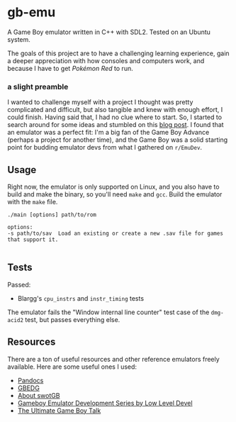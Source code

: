 # gb-emu

A Game Boy emulator written in C++ with SDL2. Tested on an Ubuntu system.

The goals of this project are to have a challenging learning experience, gain a deeper appreciation with how consoles and computers work, and because I have to get *Pokémon Red* to run.

### a slight preamble

I wanted to challenge myself with a project I thought was pretty complicated and difficult, but also tangible and knew with enough effort, I could finish. Having said that, I had no clue where to start. So, I started to search around for some ideas and stumbled on this [blog post](https://austinhenley.com/blog/challengingprojects.html). I found that an emulator was a perfect fit: I'm a big fan of the Game Boy Advance (perhaps a project for another time), and the Game Boy was a solid starting point for budding emulator devs from what I gathered on `r/EmuDev`.

## Usage
Right now, the emulator is only supported on Linux, and you also have to build and make the binary, so you'll need `make` and `gcc`. Build the emulator with the `make` file. 

```
./main [options] path/to/rom

options:
-s path/to/sav  Load an existing or create a new .sav file for games that support it.
                        
```

## Tests
Passed:
- Blargg's `cpu_instrs` and `instr_timing` tests

The emulator fails the "Window internal line counter" test case of the `dmg-acid2` test, but passes everything else.

## Resources
There are a ton of useful resources and other reference emulators freely available. Here are some useful ones I used:
- [Pandocs](https://gbdev.io/pandocs/)
- [GBEDG](https://hacktix.github.io/GBEDG/)
- [About swotGB](https://mitxela.com/projects/swotgb/about)
- [Gameboy Emulator Development Series by Low Level Devel](https://www.youtube.com/watch?v=e87qKixKFME&list=PLVxiWMqQvhg_yk4qy2cSC3457wZJga_e5&ab_channel=LowLevelDevel)
- [The Ultimate Game Boy Talk](https://www.youtube.com/watch?v=HyzD8pNlpwI&ab_channel=media.ccc.de) 
